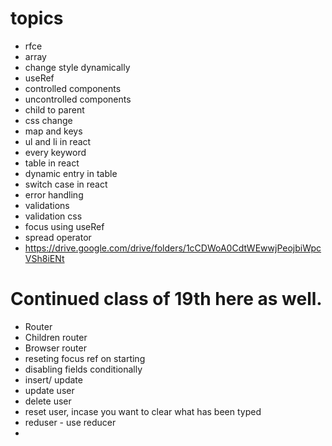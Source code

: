 # topics

- rfce
- array
- change style dynamically
- useRef
- controlled components
- uncontrolled components
- child to parent
- css change
- map and keys
- ul and li in react
- every keyword
- table in react
- dynamic entry in table
- switch case in react
- error handling
- validations
- validation css
- focus using useRef
- spread operator
- https://drive.google.com/drive/folders/1cCDWoA0CdtWEwwjPeojbiWpcVSh8iENt

# Continued class of 19th here as well.

- Router
- Children router
- Browser router
- reseting focus ref on starting
- disabling fields conditionally
- insert/ update
- update user
- delete user
- reset user, incase you want to clear what has been typed
- reduser - use reducer
-
